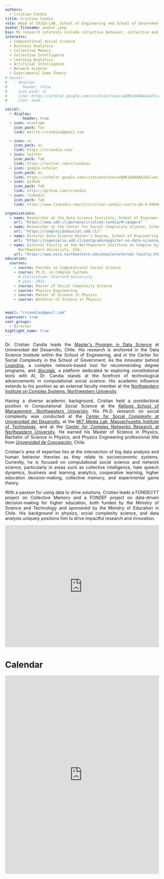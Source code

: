 ```yaml
---
authors:
  - Cristian Candia
title: Cristian Candia
role: Head at CRiSS-LAB, School of Engineering and School of Government, Universidad del Desarrollo, Chile. #and Director of the Master's in Data Science at Universidad del Desarrollo, Chile.
avatar_filename: avatar.jpeg
bio: My research interests include collective behavior, collective and artificial, network science, and business analytics.
interests:
  - Computational Social Science
  - Business Analytics
  - Collective Memory
  - Collective Intelligence
  - Learning Analytics
  - Artificial Intelligence
  - Network Science
  - Experimental Game Theory
# social:
#   - display:
#       header: false
#     icon_pack: ai
#     link: https://scholar.google.com/citations?user=oQ9KiDUAAAAJ&hl=en
#     icon: nose

social:
  - display:
        header: true
  - icon: envelope
    icon_pack: fas
    link: mailto:crcandiav@gmail.com

  - icon: cv
    icon_pack: ai
    link: https://crcandia.com/
  - icon: twitter
    icon_pack: fab
    link: https://twitter.com/crcandiav
  - icon: google-scholar
    icon_pack: ai
    link: https://scholar.google.com/citations?user=oQ9KiDUAAAAJ&hl=en
  - icon: github
    icon_pack: fab
    link: https://github.com/crcandia
  - icon: linkedin
    icon_pack: fab
    link: https://www.linkedin.com/in/cristian-candia-castro-ph-d-04040251/   

organizations:
  - name: Researcher at the Data Science Institute, School of Engineering, Universidad del Desarrollo, Chile.
    url: "https://www.udd.cl/persona/cristian-candia/#!/page=1"
  - name: Researcher at the Center for Social Compleixty Science, School of Government, Universidad del Desarrollo, Chile.
    url: "https://complejidadsocial.udd.cl/"
  - name: Director Data Science Master's Degree, School of Engineering, Universidad del Desarrollo, Chile.
    url: "https://ingenieria.udd.cl/postgrado/magister-en-data-science/"
  - name: External Faculty at the Northwestern Institute on Complex Systems, Kellogg School of Management,
      Northwestern University, USA.
    url: "https://www.nico.northwestern.edu/people/external-faculty.html"
education:
  courses:
    - course: Postdoc in Computational Social Science
    - course: Ph.D. in Complex Systems
      # institution: Stanford University
      # year: 2012
    - course: Master of Social Complexity Science
    - course: Physics Engineering
    - course: Master of Science in Physics
    - course: Bachelor of Science in Physics


email: "crcandiav@gmail.com"
superuser: true
user_groups:
  - Director
highlight_name: true
---
```

<head>

<!-- Google tag (gtag.js) -->
<script async src="https://www.googletagmanager.com/gtag/js?id=G-C6FTC43ZEB"></script>
<script>
  window.dataLayer = window.dataLayer || [];
  function gtag(){dataLayer.push(arguments);}
  gtag('js', new Date());
  gtag('config', 'G-C6FTC43ZEB');
</script>

</head>


<div style="text-align: justify">

Dr. Cristian Candia leads the <a href="https://ingenieria.udd.cl/postgrado/magister-en-data-science/" target="_blank">Master's Program in Data Science</a> at Universidad del Desarrollo, Chile. His research is anchored in the Data Science Institute within the School of Engineering, and in the Center for Social Complexity in the School of Government. As the innovator behind <a href="https://lixandria.cl/" target="_blank">Lixandria</a>, a complex network-based tool for recommending degree programs, and <a href="https://discolab.cl" target="_blank">discolab</a>, a platform dedicated to exploring constitutional texts with AI, Dr. Candia stands at the forefront of technological advancements in computational social science. His academic influence extends to his position as an external faculty member at the <a href=" https://www.nico.northwestern.edu/people/external-faculty.html" target="_blank">Northwestern Institute on Complex Systems, Northwestern University</a>.

Having a diverse academic background, Cristian held a postdoctoral position in Computational Social Science at the <a href="https://www.nico.northwestern.edu/people/alumni.html" target="_blank">Kellogg School of Management, Northwestern University</a>. His Ph.D. research on social complexity was conducted at the <a href="https://www.udd.cl/" target="_blank">Center for Social Complexity at Universidad del Desarrollo</a>, at the <a href="https://www.media.mit.edu/people/ccandiav/overview/" target="_blank">MIT Media Lab, Massachusetts Institute of Technology</a>, and at the <a href="https://www.northeastern.edu/" target="_blank">Center for Complex Networks Research at Northeastern University</a>. He earned his Master of Science in Physics, Bachelor of Science in Physics, and Physics Engineering professional title from <a href="https://fisica.udec.cl/es/" target="_blank">Universidad de Concepción</a>, Chile.

Cristian's area of expertise lies at the intersection of big data analysis and human behavior theories as they relate to socioeconomic systems. Currently, he is focused on computational social science and network science, particularly in areas such as collective intelligence, hate speech dynamics, business and learning analytics, cooperative learning, higher education decision-making, collective memory, and experimental game theory.

With a passion for using data to drive solutions, Cristian leads a FONDECYT project on Collective Memory and a FONDEF project on data-driven decision-making for higher education, both funded by the Ministry of Science and Technology and sponsored by the Ministry of Education in Chile. His background in physics, social complexity science, and data analysis uniquely positions him to drive impactful research and innovation.

<div>
<iframe margin= "center" width="100%" height="400vh" src="https://www.youtube.com/embed/kYHLZZhG5Wc" title="Sociedad en Base a Datos" frameborder="0" allow="accelerometer; autoplay; clipboard-write; encrypted-media; gyroscope; picture-in-picture; web-share" allowfullscreen></iframe>
</div>

# Calendar

<div>
<iframe margin= "center" width="100%" height="650vh" src="https://calendar.google.com/calendar/embed?height=800&wkst=2&bgcolor=%23ffffff&ctz=America%2FSantiago&src=Y3JjYW5kaWF2QGdtYWlsLmNvbQ&color=%237986CB&mode=WEEK&showTabs=1&showCalendars=1" title="Public Calendar" frameborder="0" allow="accelerometer; autoplay; clipboard-write; encrypted-media; gyroscope; picture-in-picture; web-share" allowfullscreen></iframe>
</div>
